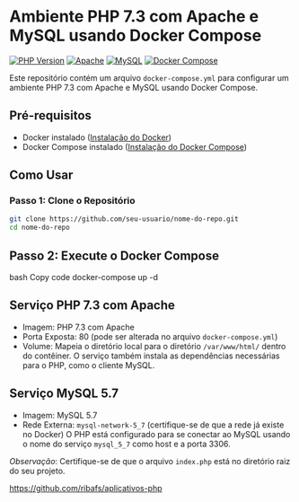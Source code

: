 # Ambiente PHP 7.3 com Apache e MySQL usando Docker Compose

[![PHP Version](https://img.shields.io/badge/PHP-7.3-blue)](https://www.php.net/releases/7_3_0.php)
[![Apache](https://img.shields.io/badge/Apache-2.4-blue)](https://httpd.apache.org/)
[![MySQL](https://img.shields.io/badge/MySQL-5.7-blue)](https://hub.docker.com/_/mysql)
[![Docker Compose](https://img.shields.io/badge/Docker%20Compose-3.7-brightgreen)](https://docs.docker.com/compose/)

Este repositório contém um arquivo `docker-compose.yml` para configurar um ambiente PHP 7.3 com Apache e MySQL usando Docker Compose.

## Pré-requisitos
- Docker instalado ([Instalação do Docker](https://docs.docker.com/get-docker/))
- Docker Compose instalado ([Instalação do Docker Compose](https://docs.docker.com/compose/install/))

## Como Usar

### Passo 1: Clone o Repositório
```bash
git clone https://github.com/seu-usuario/nome-do-repo.git
cd nome-do-repo
```
## Passo 2: Execute o Docker Compose
bash
Copy code
docker-compose up -d
## Serviço PHP 7.3 com Apache
* Imagem: PHP 7.3 com Apache
* Porta Exposta: 80 (pode ser alterada no arquivo `docker-compose.yml`)
* Volume: Mapeia o diretório local para o diretório `/var/www/html/` dentro do contêiner.
O serviço também instala as dependências necessárias para o PHP, como o cliente MySQL.

## Serviço MySQL 5.7
* Imagem: MySQL 5.7
* Rede Externa: `mysql-network-5_7` (certifique-se de que a rede já existe no Docker)
O PHP está configurado para se conectar ao MySQL usando o nome do serviço `mysql_5_7` como host e a porta 3306.

*Observação*: Certifique-se de que o arquivo `index.php` está no diretório raiz do seu projeto.








https://github.com/ribafs/aplicativos-php

